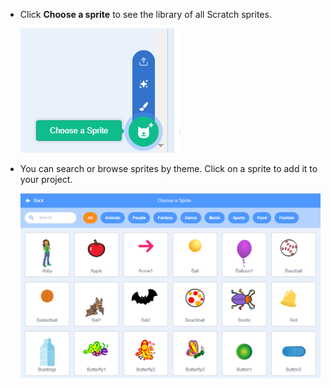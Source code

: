 + Click **Choose a sprite** to see the library of all Scratch sprites.
    
    ![скріншот](images/sprite-library.png)

+ You can search or browse sprites by theme. Click on a sprite to add it to your project.
    
    ![знімок екрану](images/sprite-choose.png)
